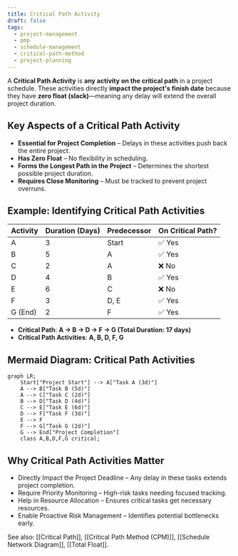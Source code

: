 ```yaml
---
title: Critical Path Activity
draft: false
tags:
  - project-management
  - pmp
  - schedule-management
  - critical-path-method
  - project-planning
---
```


A **Critical Path Activity** is **any activity on the critical path** in a project schedule. These activities directly **impact the project's finish date** because they have **zero float (slack)**—meaning any delay will extend the overall project duration.

## **Key Aspects of a Critical Path Activity**
- **Essential for Project Completion** – Delays in these activities push back the entire project.
- **Has Zero Float** – No flexibility in scheduling.
- **Forms the Longest Path in the Project** – Determines the shortest possible project duration.
- **Requires Close Monitoring** – Must be tracked to prevent project overruns.

## **Example: Identifying Critical Path Activities**
| **Activity** | **Duration (Days)** | **Predecessor** | **On Critical Path?** |
|-------------|-----------------|----------------|----------------|
| A          | 3               | Start         | ✅ Yes |
| B          | 5               | A             | ✅ Yes |
| C          | 2               | A             | ❌ No |
| D          | 4               | B             | ✅ Yes |
| E          | 6               | C             | ❌ No |
| F          | 3               | D, E          | ✅ Yes |
| G (End)    | 2               | F             | ✅ Yes |

- **Critical Path**: **A → B → D → F → G (Total Duration: 17 days)**
- **Critical Path Activities**: **A, B, D, F, G**

## **Mermaid Diagram: Critical Path Activities**
```mermaid
graph LR;
    Start["Project Start"] --> A["Task A (3d)"]
    A --> B["Task B (5d)"]
    A --> C["Task C (2d)"]
    B --> D["Task D (4d)"]
    C --> E["Task E (6d)"]
    D --> F["Task F (3d)"]
    E --> F
    F --> G["Task G (2d)"]
    G --> End["Project Completion"]
    class A,B,D,F,G critical;
```

## Why Critical Path Activities Matter

- Directly Impact the Project Deadline – Any delay in these tasks extends project completion.
- Require Priority Monitoring – High-risk tasks needing focused tracking.
- Help in Resource Allocation – Ensures critical tasks get necessary resources.
- Enable Proactive Risk Management – Identifies potential bottlenecks early.

See also: [[Critical Path]], [[Critical Path Method (CPM)]], [[Schedule Network Diagram]], [[Total Float]].